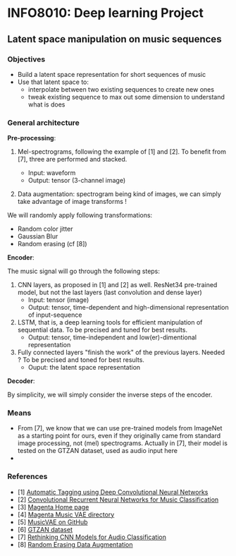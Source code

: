 # INFO8010: Deep learning Project
## Latent space manipulation on music sequences

### Objectives
- Build a latent space representation for short sequences of music
- Use that latent space to:
  - interpolate between two existing sequences to create new ones
  - tweak existing sequence to max out some dimension to understand what is does

### General architecture

**Pre-processing**:

1. Mel-spectrograms, following the example of [1] and [2]. To benefit from [7], three are performed and stacked.
   - Input: waveform
   - Output: tensor (3-channel image)

1. Data augmentation: spectrogram being kind of images, we can simply take advantage of image transforms !

We will randomly apply following transformations:
   - Random color jitter
   - Gaussian Blur
   - Random erasing (cf [8])

**Encoder**:

The music signal will go through the following steps:
1. CNN layers, as proposed in [1] and [2] as well. 
   ResNet34 pre-trained model, but not the last layers (last convolution and dense layer)
   - Input: tensor (image)
   - Output: tensor, time-dependent and high-dimensional representation of input-sequence
1. LSTM, that is, a deep learning tools for efficient manipulation of sequential data.
   To be precised and tuned for best results.
   - Output: tensor, time-independent and low(er)-dimentional representation
1. Fully connected layers "finish the work" of the previous layers.
   Needed ? To be precised and toned for best results.
   - Ouput: the latent space representation

**Decoder**:

By simplicity, we will simply consider the inverse steps of the encoder.

### Means

- From [7], we know that we can use pre-trained models from ImageNet as a starting point for ours, even if they originally came from standard image processing, not (mel) spectrograms. Actually in [7], their model is tested on the GTZAN dataset, used as audio input here
- 

### References
- [1] [Automatic Tagging using Deep Convolutional Neural Networks](https://scholar.google.co.kr/citations?view_op=view_citation&hl=en&user=ZrqdSu4AAAAJ&citation_for_view=ZrqdSu4AAAAJ:3fE2CSJIrl8C)
- [2] [Convolutional Recurrent Neural Networks for Music Classification](https://scholar.google.co.kr/citations?view_op=view_citation&hl=en&user=ZrqdSu4AAAAJ&sortby=pubdate&citation_for_view=ZrqdSu4AAAAJ:ULOm3_A8WrAC)
- [3] [Magenta Home page](https://github.com/magenta/magenta)
- [4] [Magenta Music VAE directory](https://github.com/magenta/magenta/tree/main/magenta/models/music_vae)
- [5] [MusicVAE on GitHub](https://github.com/Variational-Autoencoder/MusicVAE)
- [6] [GTZAN dataset](http://marsyas.info/downloads/datasets.html)
- [7] [Rethinking CNN Models for Audio Classification](https://arxiv.org/pdf/2007.11154.pdf)
- [8] [Random Erasing Data Augmentation](https://doi.org/10.48550/arXiv.1708.04896)